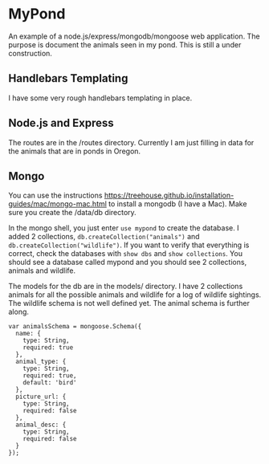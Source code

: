 # MyPond
An example of a node.js/express/mongodb/mongoose web application.  The purpose is document the animals seen in my pond.  This is still a under construction.

## Handlebars Templating

I have some very rough handlebars templating in place.  

## Node.js and Express

The routes are in the /routes directory.  Currently I am just filling in data for the animals that are in ponds in Oregon.

## Mongo

You can use the instructions https://treehouse.github.io/installation-guides/mac/mongo-mac.html to install a mongodb (I have a Mac).  Make sure you create the /data/db directory.  

In the mongo shell, you just enter ```use mypond``` to create the database.  I added 2 collections, ```db.createCollection("animals")``` and ```db.createCollection("wildlife")```.  If you want to verify that everything is correct, check the databases with ```show dbs``` and ```show collections```.  You should see a database called mypond and you should see 2 collections, animals and wildlife.

The models for the db are in the models/ directory.  I have 2 collections animals for all the possible animals and wildlife for a log of wildlife sightings.  The wildlife schema is not well defined yet.  The animal schema is further along.

```// Animals Schema
var animalsSchema = mongoose.Schema({
  name: {
    type: String,
    required: true
  },
  animal_type: {
    type: String,
    required: true,
    default: 'bird'
  },
  picture_url: {
    type: String,
    required: false
  },
  animal_desc: {
    type: String,
    required: false
  }
});
